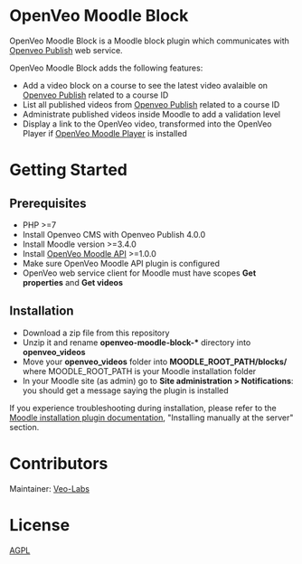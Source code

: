 # OpenVeo Moodle Block

OpenVeo Moodle Block is a Moodle block plugin which communicates with [Openveo Publish](https://github.com/veo-labs/openveo-publish) web service.

OpenVeo Moodle Block adds the following features:

- Add a video block on a course to see the latest video avalaible on [Openveo Publish](https://github.com/veo-labs/openveo-publish) related to a course ID
- List all published videos from [Openveo Publish](https://github.com/veo-labs/openveo-publish) related to a course ID
- Administrate published videos inside Moodle to add a validation level
- Display a link to the OpenVeo video, transformed into the OpenVeo Player if [OpenVeo Moodle Player](https://github.com/veo-labs/openveo-moodle-player) is installed

# Getting Started

## Prerequisites

- PHP >=7
- Install Openveo CMS with Openveo Publish 4.0.0
- Install Moodle version >=3.4.0
- Install [OpenVeo Moodle API](https://github.com/veo-labs/openveo-moodle-api) >=1.0.0
- Make sure OpenVeo Moodle API plugin is configured
- OpenVeo web service client for Moodle must have scopes **Get properties** and **Get videos**

## Installation

- Download a zip file from this repository
- Unzip it and rename **openveo-moodle-block-\*** directory into **openveo_videos**
- Move your **openveo_videos** folder into **MOODLE_ROOT_PATH/blocks/** where MOODLE_ROOT_PATH is your Moodle installation folder
- In your Moodle site (as admin) go to **Site administration > Notifications**: you should get a message saying the plugin is installed

If you experience troubleshooting during installation, please refer to the [Moodle installation plugin documentation](https://docs.moodle.org/29/en/Installing_plugins), "Installing manually at the server" section.

# Contributors

Maintainer: [Veo-Labs](http://www.veo-labs.com/)

# License

[AGPL](http://www.gnu.org/licenses/agpl-3.0.en.html)
